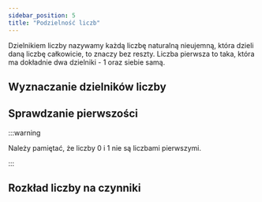 ```yaml
---
sidebar_position: 5
title: "Podzielność liczb"
---
```


Dzielnikiem liczby nazywamy każdą liczbę naturalną nieujemną, która dzieli daną
liczbę całkowicie, to znaczy bez reszty. Liczba pierwsza to taka, która ma
dokładnie dwa dzielniki - 1 oraz siebie samą.

## Wyznaczanie dzielników liczby

## Sprawdzanie pierwszości

:::warning

Należy pamiętać, że liczby 0 i 1 nie są liczbami pierwszymi.

:::

## Rozkład liczby na czynniki
